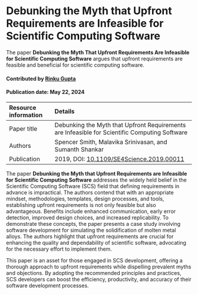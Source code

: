 # Debunking the Myth that Upfront Requirements are Infeasible for Scientific Computing Software

<!--- deck text start --->
The paper **Debunking the Myth That Upfront Requirements Are Infeasible for Scientific Computing Software** argues that upfront requirements are feasible and beneficial for scientific computing software.
<!--- deck text end --->

#### Contributed by [Rinku Gupta](https://github.com/rinkug)
#### Publication date: May 22, 2024


Resource information | Details
:--- | :---
Paper title | Debunking the Myth that Upfront Requirements are Infeasible for Scientific Computing Software
Authors | Spencer Smith, Malavika Srinivasan, and Sumanth Shankar
Publication | 2019, DOI: [10.1109/SE4Science.2019.00011](https://www.doi.org/10.1109/SE4Science.2019.00011)



The paper **Debunking the Myth that Upfront Requirements are Infeasible for Scientific Computing Software** addresses the widely held belief in the Scientific Computing Software (SCS) field that defining requirements in advance is impractical. The authors contend that with an appropriate mindset, methodologies, templates, design processes, and tools, establishing upfront requirements is not only feasible but also advantageous. Benefits include enhanced communication, early error detection, improved design choices, and increased replicability. To demonstrate these concepts, the paper presents a case study involving software development for simulating the solidification of molten metal alloys. The authors highlight that upfront requirements are crucial for enhancing the quality and dependability of scientific software, advocating for the necessary effort to implement them.

This paper is an  asset for those engaged in SCS development, offering a thorough approach to upfront requirements while dispelling prevalent myths and objections. By adopting the recommended principles and practices, SCS developers can boost the efficiency, productivity, and accuracy of their software development processes.

<!---
Publish: yes
Pinned: no
Topics: Software engineering
---> 
